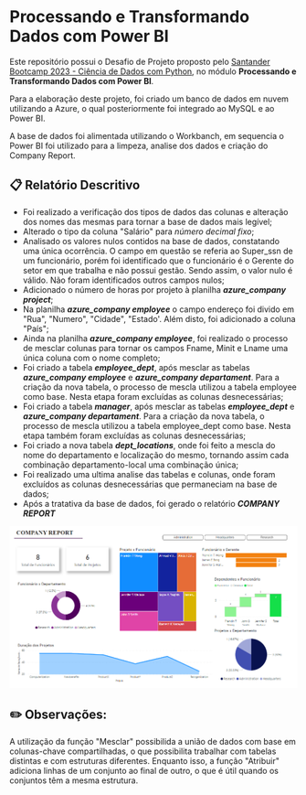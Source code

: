 # Processando e Transformando Dados com Power BI

Este repositório possui o Desafio de Projeto proposto pelo [Santander Bootcamp 2023 - Ciência de Dados com Python](https://web.dio.me/track/santander-bootcamp-2023-ciencia-de-dados-com-python), no módulo **Processando e Transformando Dados com Power BI**.

Para a elaboração deste projeto, foi criado um banco de dados em nuvem utilizando a Azure, o qual posteriormente foi integrado ao MySQL e ao Power BI. 

A base de dados foi alimentada utilizando o Workbanch, em sequencia o Power BI foi utilizado para a limpeza, analise dos dados e criação do Company Report.


## 📋 Relatório Descritivo

- Foi realizado a verificação dos tipos de dados das colunas e alteração dos nomes das mesmas para tornar a base de dados mais legível;
- Alterado o tipo da coluna "Salário" para *número decimal fixo*;
- Analisado os valores nulos contidos na base de dados, constatando uma única ocorrência. O campo em questão se referia ao Super_ssn de um funcionário, porém foi identificado que o funcionário é o Gerente do setor em que trabalha e não possui gestão. Sendo assim, o valor nulo é válido. Não foram identificados outros campos nulos;
- Adicionado o número de horas por projeto à planilha ***azure_company project***;
- Na planilha ***azure_company employee*** o campo endereço foi divido em "Rua", "Numero", "Cidade", "Estado'. Além disto, foi adicionado a coluna "País";
- Ainda na planilha ***azure_company employee***, foi realizado o processo de mesclar colunas para tornar os campos Fname, Minit e Lname uma única coluna com o nome completo; 
- Foi criado a tabela ***employee_dept***, após mesclar as tabelas ***azure_company employee*** e ***azure_company departament***. Para a criação da nova tabela, o processo de mescla utilizou a tabela employee como base. Nesta etapa foram excluídas as colunas desnecessárias;
- Foi criado a tabela ***manager***, após mesclar as tabelas ***employee_dept*** e ***azure_company departament***. Para a criação da nova tabela, o processo de mescla utilizou a tabela employee_dept como base. Nesta etapa também foram excluídas as colunas desnecessárias;
- Foi criado a nova tabela ***dept_locations***, onde foi feito a mescla do nome do departamento e localização do mesmo, tornando assim cada combinação departamento-local uma combinação única;
- Foi realizado uma ultima analise das tabelas e colunas, onde foram excluídos as colunas desnecessárias que permaneciam na base de dados;
- Após a tratativa da base de dados, foi gerado o relatório ***COMPANY REPORT***

![Alt text](image.png)

## ✏️ Observações: 
A utilização da função "Mesclar" possibilida a união de dados com base em colunas-chave compartilhadas, o que possibilita trabalhar com tabelas distintas e com estruturas diferentes. Enquanto isso, a função "Atribuir" adiciona linhas de um conjunto ao final de outro, o que é útil quando os conjuntos têm a mesma estrutura. 
